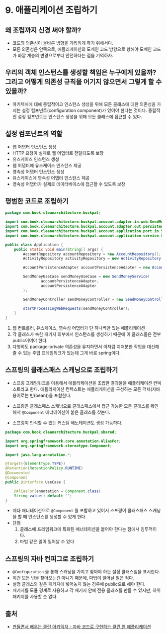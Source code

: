 # 9. 애플리케이션 조립하기

## 왜 조립까지 신경 써야 할까?

- 코드의 의존성이 올바른 방향을 가리키게 하기 위해서다.
- 모든 의존성은 안쪽으로, 애플리케이션의 도메인 코드 방향으로 향해야 도메인 코드가 바깥 계층의 변경으로부터 안전하다는 점을 기억하자.

## 우리의 객체 인스턴스를 생성할 책임은 누구에게 있을까? 그리고 어떻게 의존성 규칙을 어기지 않으면서 그렇게 할 수 있을까?

- 아키텍처에 대해 중립적이고 인스턴스 생성을 위해 모든 클래스에 대한 의존성을 가지는 설정 컴포넌트(configuration component)가 있어야 한다는 것이다. 중립적인 설정 컴포넌트는 인스턴스 생성을 위해 모든 클래스에 접근할 수 있다.

## 설정 컴포넌트의 역할

- 웹 어댑터 인스턴스 생성
- HTTP 요청이 실제로 웹 어댑터로 전달되도록 보장
- 유스케이스 인스턴스 생성
- 웹 어댑터에 유스케이스 인스턴스 제공
- 영속성 어댑터 인스턴스 생성
- 유스케이스에 영속성 어댑터 인스턴스 제공
- 영속성 어댑터가 실제로 데이터베이스에 접근할 수 있도록 보장

## 평범한 코드로 조립하기

```java
package com.book.cleanarchitecture.buckpal;

import com.book.cleanarchitecture.buckpal.account.adapter.in.web.SendMoneyController;
import com.book.cleanarchitecture.buckpal.account.adapter.out.persistence.AccountPersistenceAdapter;
import com.book.cleanarchitecture.buckpal.account.application.port.in.SendMoneyUseCase;
import com.book.cleanarchitecture.buckpal.account.application.service.SendMoneyService;

public class Application {
    public static void main(String[] args) {
        AccountRepository accountRepository = new AccountRepository();
        ActivityRepository activityRepository = new ActivityRepository();

        AccountPersistenceAdapter accountPersistenceAdapter = new AccountPersistenceAdapter(accountRepository, activityRepository);

        SendMoneyUseCase sendMoneyUseCase = new SendMoneyService(
                accountPersistenceAdapter,
                accountPersistenceAdapter
        );

        SendMoneyController sendMoneyController = new SendMoneyController(sendMoneyUseCase);
        
        startProcessingWebRequests(sendMoneyController);
    }
}
```

1. 웹 컨트롤러, 유스케이스, 영속성 어댑터가 단 하나씩만 있는 애플리케이션
2. 각 클래스가 속한 패키지 외부에서 인스턴스를 생성하기 때문에 이 클래스들은 전부 public이여야 한다.
3. 다행히도 package-private 의존성을 유지하면서 이처럼 지저분한 작업을 대신해줄 수 있는 주입 프레임워크가 있는데 그게 바로 spring이다.

## 스프링의 클래스패스 스캐닝으로 조립하기

- 스프링 프레임워크를 이용해서 애플리케이션을 조립한 결과물을 애플리케이션 컨텍스트라고 한다. 애플리케이션 컨텍스트는 애플리케이션을 구성하는 모든 객체(자바 용어로는 빈(bean))을 포함한다.
- 스프링은 클래스패스 스캐닝으로 클래스패스에서 접근 가능한 모든 클래스를 확인해서 `@Component` 애너테이션이 붙은 클래스를 찾는다.

- 스프링이 인식할 수 있는 커스텀 애노테이션도 생성 가능하다.

```java
package com.book.cleanarchitecture.buckpal.shared;

import org.springframework.core.annotation.AliasFor;
import org.springframework.stereotype.Component;

import java.lang.annotation.*;

@Target({ElementType.TYPE})
@Retention(RetentionPolicy.RUNTIME)
@Documented
@Component
public @interface UseCase {

    @AliasFor(annotation = Component.class)
    String value() default "";
}
```

- 메타 애너테이션으로 `@Component` 를 포함하고 있어서 스프링이 클래스패스 스캐닝을 할 때 인스턴스를 생성할 수 있게 한다.
- 단점
    1. 클래스에 프레임워크에 특화된 애너테이션을 붙어야 한다는 점에서 침투적이다.
    2. 마법 같은 일이 일어날 수 있다
    

## 스프링의 자바 컨피그로 조립하기

- `@Configuration` 을 통해 스캐닝을 가지고 찾아야 하는 설정 클래스임을 표시한다.
- 이건 모든 빈을 찾아오는건 아니기 때문에, 마법이 일어날 일은 적다.
- 설정 클래스와 같은 패키지에 넣어놓지 않는 경우에 public으로 해야 한다.
- 패키지를 모듈 경계로 사용하고 각 패키지 안에 전용 클래스를 만들 수 있지만, 하위 패키지를 사용할 순 없다.

## 출처

- [만들면서 배우는 클린 아키텍처 - 자바 코드로 구현하는 클린 웹 애플리케이션](https://www.aladin.co.kr/shop/wproduct.aspx?ItemId=283437942)
